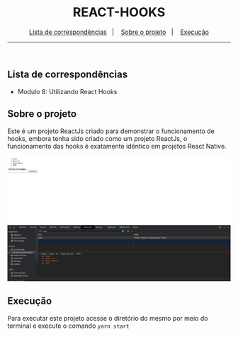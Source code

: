 <h1 align="center">
  REACT-HOOKS
</h1>

<p align="center">
  <a href="#lista-de-correspondências">Lista de correspondências</a>&nbsp;&nbsp;&nbsp;|&nbsp;&nbsp;&nbsp;
  <a href="#sobre-o-projeto">Sobre o projeto</a>&nbsp;&nbsp;&nbsp;|&nbsp;&nbsp;&nbsp;
  <a href="#execução">Execução</a>
</p>

---
<br />

## Lista de correspondências
* Modulo 8: Utilizando React Hooks

## Sobre o projeto
Este é um projeto ReactJs criado para demonstrar o funcionamento de hooks, embora tenha sido criado como um projeto ReactJs, o funcionamento das hooks é exatamente idêntico em projetos React Native.

<div align="center">
  <img src="../../.github/print-react-hooks.png" style="max-width: 100%; width: 1000px;" alt="Print da página do projeto exibindo uma lista de tecnologias" />
</div>

## Execução
Para executar este projeto acesse o diretório do mesmo por meio do terminal e execute o comando `yarn start`
